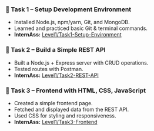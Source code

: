 ### 🔹 Task 1 – Setup Development Environment
- Installed Node.js, npm/yarn, Git, and MongoDB.
- Learned and practiced basic Git & terminal commands.
- **InternAss:** [Level1/Task1-Setup-Environment](./Level1/Task1-Setup-Environment)

### 🔹 Task 2 – Build a Simple REST API
- Built a Node.js + Express server with CRUD operations.
- Tested routes with Postman.
- **InternAss:** [Level1/Task2-REST-API](./Level1/Task2-REST-API)

### 🔹 Task 3 – Frontend with HTML, CSS, JavaScript
- Created a simple frontend page.
- Fetched and displayed data from the REST API.
- Used CSS for styling and responsiveness.
- **InternAss:** [Level1/Task3-Frontend](./Level1/Task3-Frontend)
